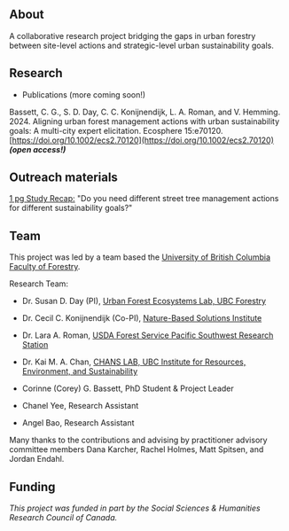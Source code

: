 ## About
A collaborative research project bridging the gaps in urban forestry between site-level actions and strategic-level urban sustainability goals.

## Research
- Publications (more coming soon!)

Bassett, C. G., S. D. Day, C. C. Konijnendijk, L. A. Roman, and V. Hemming. 2024. Aligning urban forest management actions with urban sustainability goals: A multi-city expert elicitation. Ecosphere 15:e70120. [https://doi.org/10.1002/ecs2.70120](https://doi.org/10.1002/ecs2.70120) ***(open access!)***

## Outreach materials
[1 pg Study Recap:](https://cgbassett.github.io/StreetTreeFutures/PDFs/Bassett_StreetTreeFutures_EEStudy1pg_Jan25.pdf) "Do you need different street tree management actions for different sustainability goals?"

## Team
This project was led by a team based the [University of British Columbia Faculty of Forestry](https://forestry.ubc.ca/).

Research Team:
- Dr. Susan D. Day (PI), [Urban Forest Ecosystems Lab, UBC Forestry](https://www.urbanforestryhub.com/ufel)
- Dr. Cecil C. Konijnendijk (Co-PI), [Nature-Based Solutions Institute](https://nbsi.eu/)
- Dr. Lara A. Roman, [USDA Forest Service Pacific Southwest Research Station](https://research.fs.usda.gov/about/people/lroman)
- Dr. Kai M. A. Chan, [CHANS LAB, UBC Institute for Resources, Environment, and Sustainability](https://chanslab.ires.ubc.ca/)

- Corinne (Corey) G. Bassett, PhD Student & Project Leader
- Chanel Yee, Research Assistant
- Angel Bao, Research Assistant

Many thanks to the contributions and advising by practitioner advisory committee members Dana Karcher, Rachel Holmes, Matt Spitsen, and Jordan Endahl.

## Funding
*This project was funded in part by the Social Sciences & Humanities Research Council of Canada.*
